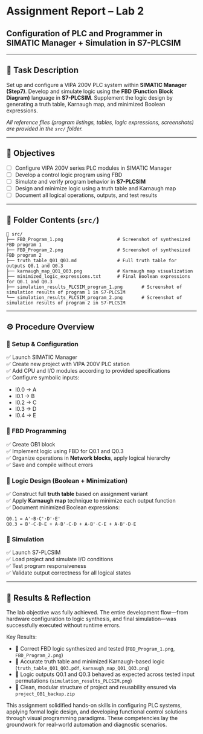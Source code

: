 # Assignment Report – Lab 2  
## Configuration of PLC and Programmer in SIMATIC Manager + Simulation in S7-PLCSIM  
---

## 🧩 Task Description

Set up and configure a VIPA 200V PLC system within **SIMATIC Manager (Step7)**. Develop and simulate logic using the **FBD (Function Block Diagram)** language in **S7-PLCSIM**. Supplement the logic design by generating a truth table, Karnaugh map, and minimized Boolean expressions.

_All reference files (program listings, tables, logic expressions, screenshots) are provided in the `src/` folder._

---

## 🎯 Objectives  

- [ ] Configure VIPA 200V series PLC modules in SIMATIC Manager  
- [ ] Develop a control logic program using FBD  
- [ ] Simulate and verify program behavior in **S7-PLCSIM**  
- [ ] Design and minimize logic using a truth table and Karnaugh map  
- [ ] Document all logical operations, outputs, and test results  

---

## 📂 Folder Contents (`src/`)  

```plaintext
📁 src/
├── FBD_Program_1.png                    # Screenshot of synthesized FBD program 1
├── FBD_Program_2.png                    # Screenshot of synthesized FBD program 2
├── truth_table_Q01_Q03.md               # Full truth table for outputs Q0.1 and Q0.3
├── karnaugh_map_Q01_Q03.png             # Karnaugh map visualization
├── minimized_logic_expressions.txt      # Final Boolean expressions for Q0.1 and Q0.3
├── simulation_results_PLCSIM_program_1.png       # Screenshot of simulation results of program 1 in S7-PLCSIM
└── simulation_results_PLCSIM_program_2.png       # Screenshot of simulation results of program 2 in S7-PLCSIM
```

---

## ⚙️ Procedure Overview  

### 🔹 Setup & Configuration  
✅ Launch SIMATIC Manager  
✅ Create new project with VIPA 200V PLC station  
✅ Add CPU and I/O modules according to provided specifications  
✅ Configure symbolic inputs:  
- I0.0 → A  
- I0.1 → B  
- I0.2 → C  
- I0.3 → D  
- I0.4 → E  

### 🔹 FBD Programming  
✅ Create OB1 block  
✅ Implement logic using FBD for Q0.1 and Q0.3  
✅ Organize operations in **Network blocks**, apply logical hierarchy  
✅ Save and compile without errors  

### 🔹 Logic Design (Boolean + Minimization)  
✅ Construct full **truth table** based on assignment variant  
✅ Apply **Karnaugh map** technique to minimize each output function  
✅ Document minimized Boolean expressions:
```plaintext
Q0.1 = A'·B·C'·D'·E'
Q0.3 = B'·C·D·E + A·B'·C·D + A·B'·C·E + A·B'·D·E
```

### 🔹 Simulation  
✅ Launch S7-PLCSIM  
✅ Load project and simulate I/O conditions  
✅ Test program responsiveness  
✅ Validate output correctness for all logical states  

---

## 🧠 Results & Reflection  

The lab objective was fully achieved. The entire development flow—from hardware configuration to logic synthesis, and final simulation—was successfully executed without runtime errors.

Key Results:
- 📌 Correct FBD logic synthesized and tested (`FBD_Program_1.png`, `FBD_Program_2.png`)
- 📌 Accurate truth table and minimized Karnaugh-based logic (`truth_table_Q01_Q03.pdf`, `karnaugh_map_Q01_Q03.png`)
- 📌 Logic outputs Q0.1 and Q0.3 behaved as expected across tested input permutations (`simulation_results_PLCSIM.png`)
- 📌 Clean, modular structure of project and reusability ensured via `project_OB1_backup.zip`

This assignment solidified hands-on skills in configuring PLC systems, applying formal logic design, and developing functional control solutions through visual programming paradigms. These competencies lay the groundwork for real-world automation and diagnostic scenarios.